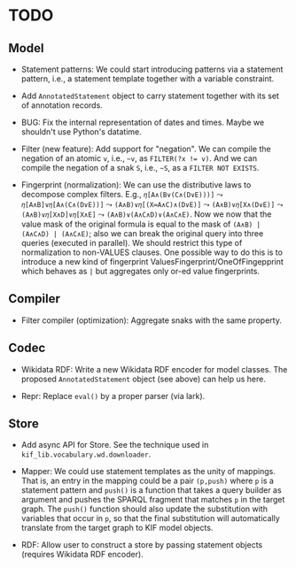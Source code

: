 TODO
====

Model
-----

- Statement patterns: We could start introducing patterns via a statement
  pattern, i.e., a statement template together with a variable constraint.

- Add `AnnotatedStatement` object to carry statement together with its set
  of annotation records.

- BUG: Fix the internal representation of dates and times.  Maybe we
  shouldn't use Python's datatime.

- Filter (new feature): Add support for "negation".  We can compile the
  negation of an atomic `v`, i.e., `~v`, as `FILTER(?x != v)`.  And we can
  compile the negation of a snak `S`, i.e., `~S`, as a `FILTER NOT EXISTS`.

- Fingerprint (normalization): We can use the distributive laws to decompose
  complex filters.  E.g., `𝜂[A∧(B∨(C∧(D∨E)))]` ⤳ `𝜂[A∧B]∨𝜂[A∧(C∧(D∨E))]` ⤳
  `(A∧B)∨𝜂[(X≔A∧C)∧(D∨E)]` ⤳ `(A∧B)∨𝜂[X∧(D∨E)]` ⤳ `(A∧B)∨𝜂[X∧D]∨𝜂[X∧E]` ⤳
  `(A∧B)∨(A∧C∧D)∨(A∧C∧E)`. Now we now that the value mask of the original
  formula is equal to the mask of `(A∧B) | (A∧C∧D) | (A∧C∧E)`; also we can
  break the original query into three queries (executed in parallel).  We
  should restrict this type of normalization to non-VALUES clauses.  One
  possible way to do this is to introduce a new kind of fingerprint
  ValuesFingerprint/OneOfFingepprint which behaves as `|` but aggregates
  only or-ed value fingerprints.


Compiler
--------

- Filter compiler (optimization): Aggregate snaks with the same property.

Codec
-----

- Wikidata RDF: Write a new Wikidata RDF encoder for model classes.  The
  proposed `AnnotatedStatement` object (see above) can help us here.

- Repr: Replace `eval()` by a proper parser (via lark).

Store
-----

- Add async API for Store.  See the technique used in
  `kif_lib.vocabulary.wd.downloader`.

- Mapper: We could use statement templates as the unity of mappings.  That
  is, an entry in the mapping could be a pair `(p,push)` where `p` is a
  statement pattern and `push()` is a function that takes a query builder as
  argument and pushes the SPARQL fragment that matches `p` in the target
  graph.  The `push()` function should also update the substitution with
  variables that occur in `p`, so that the final substitution will
  automatically translate from the target graph to KIF model objects.

- RDF: Allow user to construct a store by passing statement objects
  (requires Wikidata RDF encoder).
